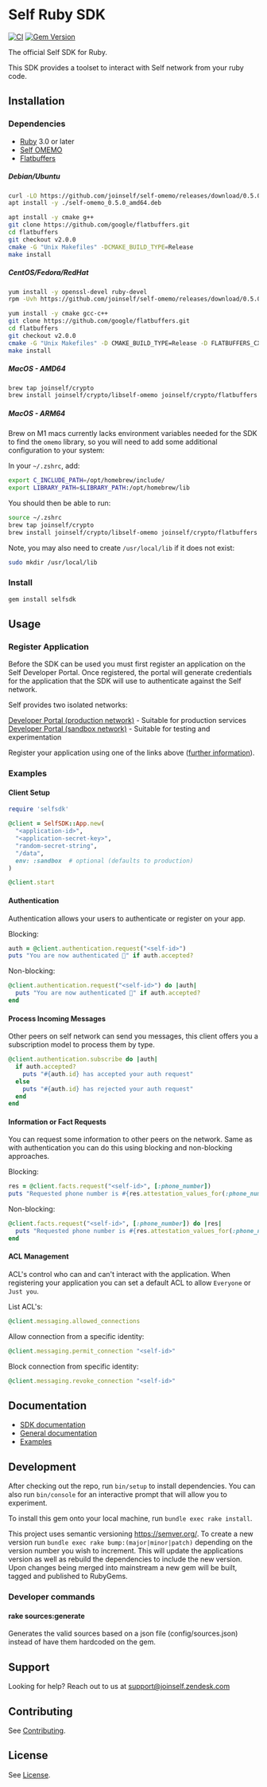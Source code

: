 # Self Ruby SDK

[![CI](https://github.com/joinself/self-ruby-sdk/actions/workflows/ci.yml/badge.svg)](https://github.com/joinself/self-ruby-sdk/actions/workflows/ci.yml)
[![Gem Version](https://badge.fury.io/rb/selfsdk.svg)](https://badge.fury.io/rb/selfsdk)

The official Self SDK for Ruby.

This SDK provides a toolset to interact with Self network from your ruby code.

## Installation

### Dependencies

- [Ruby](https://www.ruby-lang.org/) 3.0 or later
- [Self OMEMO](https://github.com/joinself/self-omemo)
- [Flatbuffers](https://flatbuffers.dev/)

##### Debian/Ubuntu
```bash
curl -LO https://github.com/joinself/self-omemo/releases/download/0.5.0/self-omemo_0.5.0_amd64.deb
apt install -y ./self-omemo_0.5.0_amd64.deb

apt install -y cmake g++
git clone https://github.com/google/flatbuffers.git
cd flatbuffers
git checkout v2.0.0
cmake -G "Unix Makefiles" -DCMAKE_BUILD_TYPE=Release
make install
```

##### CentOS/Fedora/RedHat

```bash
yum install -y openssl-devel ruby-devel
rpm -Uvh https://github.com/joinself/self-omemo/releases/download/0.5.0/self-omemo-0.5.0-1.x86_64.rpm

yum install -y cmake gcc-c++
git clone https://github.com/google/flatbuffers.git
cd flatbuffers
git checkout v2.0.0
cmake -G "Unix Makefiles" -D CMAKE_BUILD_TYPE=Release -D FLATBUFFERS_CXX_FLAGS="-Wno-error"
make install
```

##### MacOS - AMD64
```bash
brew tap joinself/crypto
brew install joinself/crypto/libself-omemo joinself/crypto/flatbuffers
```

##### MacOS - ARM64
Brew on M1 macs currently lacks environment variables needed for the SDK to find the `omemo` library, so you will need to add some additional configuration to your system:

In your `~/.zshrc`, add:
```bash
export C_INCLUDE_PATH=/opt/homebrew/include/
export LIBRARY_PATH=$LIBRARY_PATH:/opt/homebrew/lib
```

You should then be able to run:

```bash
source ~/.zshrc
brew tap joinself/crypto
brew install joinself/crypto/libself-omemo joinself/crypto/flatbuffers
```

Note, you may also need to create `/usr/local/lib` if it does not exist:
```bash
sudo mkdir /usr/local/lib
```

### Install

```bash
gem install selfsdk
```

## Usage

### Register Application

Before the SDK can be used you must first register an application on the Self Developer Portal. Once registered, the portal will generate credentials for the application that the SDK will use to authenticate against the Self network.

Self provides two isolated networks:

[Developer Portal (production network)](https://developer.joinself.com) - Suitable for production services  
[Developer Portal (sandbox network)](https://developer.sandbox.joinself.com) - Suitable for testing and experimentation

Register your application using one of the links above ([further information](https://docs.joinself.com/quickstart/app-setup/)).

### Examples

#### Client Setup

```ruby
require 'selfsdk'

@client = SelfSDK::App.new(
  "<application-id>",
  "<application-secret-key>",
  "random-secret-string",
  "/data",
  env: :sandbox  # optional (defaults to production)
)

@client.start
```

#### Authentication

Authentication allows your users to authenticate or register on your app.

Blocking:
```ruby
auth = @client.authentication.request("<self-id>")
puts "You are now authenticated 🤘" if auth.accepted?
```

Non-blocking:
```ruby
@client.authentication.request("<self-id>") do |auth|
  puts "You are now authenticated 🤘" if auth.accepted?
end
```

#### Process Incoming Messages

Other peers on self network can send you messages, this client offers you a subscription model to process them by type.

```ruby
@client.authentication.subscribe do |auth|
  if auth.accepted?
    puts "#{auth.id} has accepted your auth request"
  else
    puts "#{auth.id} has rejected your auth request"
  end
end
```

#### Information or Fact Requests

You can request some information to other peers on the network. Same as with authentication you can do this using blocking and non-blocking approaches.

Blocking:
```ruby
res = @client.facts.request("<self-id>", [:phone_number])
puts "Requested phone number is #{res.attestation_values_for(:phone_number).first}"
```

Non-blocking:
```ruby
@client.facts.request("<self-id>", [:phone_number]) do |res|
  puts "Requested phone number is #{res.attestation_values_for(:phone_number).first}"
end
```

#### ACL Management

ACL's control who can and can't interact with the application. When registering your application you can set a default ACL to allow `Everyone` or `Just you`.

List ACL's:
```ruby
@client.messaging.allowed_connections
```

Allow connection from a specific identity:
```ruby
@client.messaging.permit_connection "<self-id>"
```

Block connection from specific identity:
```ruby
@client.messaging.revoke_connection "<self-id>"
```

## Documentation

- [SDK documentation](https://www.rubydoc.info/gems/selfsdk)
- [General documentation](https://docs.joinself.com/)
- [Examples](examples)

## Development

After checking out the repo, run `bin/setup` to install dependencies. You can also run `bin/console` for an interactive prompt that will allow you to experiment.

To install this gem onto your local machine, run `bundle exec rake install`.

This project uses semantic versioning https://semver.org/. To create a new version run `bundle exec rake bump:(major|minor|patch)` depending on the version number you wish to increment. This will update the applications version as well as rebuild the dependencies to include the new version. Upon changes being merged into mainstream a new gem will be built, tagged and published to RubyGems.

### Developer commands

#### rake sources:generate

Generates the valid sources based on a json file (config/sources.json) instead of have them hardcoded on the gem.

## Support

Looking for help? Reach out to us at [support@joinself.zendesk.com](mailto:support@joinself.zendesk.com)

## Contributing

See [Contributing](CONTRIBUTING.md).

## License

See [License](LICENSE).

